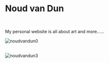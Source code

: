 # <h1>Noud van Dun</h1><br>
My personal website is all about art and more......<br>

![noudvandun0](https://user-images.githubusercontent.com/38325801/119516632-37cef500-bd77-11eb-9979-cc0ecc1e4bd4.png)<br><br>

![noudvandun3](https://user-images.githubusercontent.com/38325801/119515986-a2336580-bd76-11eb-819d-c14c584110b8.png)

